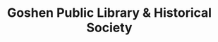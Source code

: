 ---
layout: repo
title: "Goshen Public Library & Historical Society"
id: 20075
permalink: repos/20075/
---